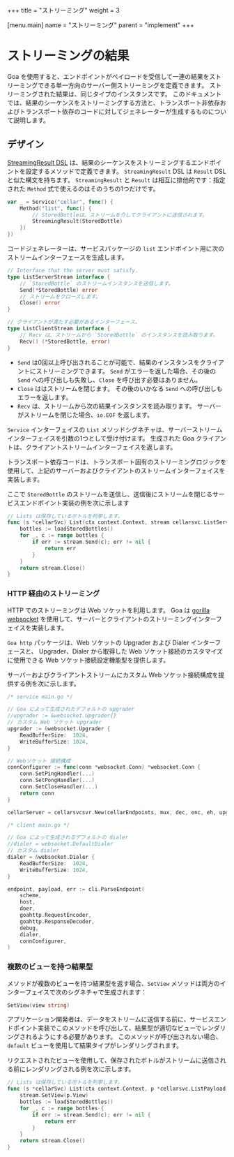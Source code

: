 +++
title = "ストリーミング"
weight = 3

[menu.main]
name = "ストリーミング"
parent = "implement"
+++

# ストリーミングの結果

Goa を使用すると、エンドポイントがペイロードを受信して一連の結果をストリーミングできる単一方向のサーバー側ストリーミングを定義できます。
ストリーミングされた結果は、同じタイプのインスタンスです。
このドキュメントでは、結果のシーケンスをストリーミングする方法と、トランスポート非依存およびトランスポート依存のコードに対してジェネレーターが生成するものについて説明します。

## デザイン

[StreamingResult DSL](https://pkg.go.dev/goa.design/goa/v3/dsl#StreamingResult) は、結果のシーケンスをストリーミングするエンドポイントを設定するメソッドで定義できます。
`StreamingResult` DSL は `Result` DSL と似た構文を持ちます。
`StreamingResult` と `Result` は相互に排他的です：指定された `Method` 式で使えるのはそのうちの1つだけです。



```go
var _ = Service("cellar", func() {
    Method("list", func() {
        // StoredBottleは、ストリームを介してクライアントに送信されます。
        StreamingResult(StoredBottle)
    })
})
```

コードジェネレーターは、サービスパッケージの `list` エンドポイント用に次のストリームインターフェースを生成します。

```go
// Interface that the server must satisfy.
type ListServerStream interface {
    // `StoredBottle` のストリームインスタンスを送信します。
    Send(*StoredBottle) error
    // ストリームをクローズします。
    Close() error
}

// クライアントが満たす必要があるインターフェース。
type ListClientStream interface {
    // Recv は、ストリームから `StoredBottle` のインスタンスを読み取ります。
    Recv() (*StoredBottle, error)
}
```

* `Send` は0回以上呼び出されることが可能で、結果のインスタンスをクライアントにストリーミングできます。
   `Send` がエラーを返した場合、その後の `Send` への呼び出しも失敗し、`Close` を呼び出す必要はありません。
* `Close` ははストリームを閉じます。 その後のいかなる `Send` への呼び出しもエラーを返します。
* `Recv` は、ストリームから次の結果インスタンスを読み取ります。
  サーバーがストリームを閉じた場合、`io.EOF` を返します。

`Service` インターフェイスの `List` メソッドシグネチャは、サーバーストリームインターフェイスを引数の1つとして受け付けます。
生成された Goa クライアントは、クライアントストリームインターフェイスを返します。

トランスポート依存コードは、トランスポート固有のストリーミングロジックを使用して、上記のサーバーおよびクライアントのストリームインターフェイスを実装します。

ここで `StoredBottle` のストリームを送信し、送信後にストリームを閉じるサービスエンドポイント実装の例を次に示します

```go
// Lists は保存しているボトルを列挙します。
func (s *cellarSvc) List(ctx context.Context, stream cellarsvc.ListServerStream) (err error) {
    bottles := loadStoredBottles()
    for _, c := range bottles {
        if err := stream.Send(c); err != nil {
            return err
        }
    }
    return stream.Close()
}
```

### HTTP 経由のストリーミング

HTTP でのストリーミングは Web ソケットを利用します。
Goa は [gorilla websocket](https://pkg.go.dev/github.com/gorilla/websocket)
を使用して、サーバーとクライアントのストリーミングインターフェイスを実装します。

`Goa http` パッケージは、Web ソケットの Upgrader および Dialer インターフェースと、
Upgrader、Dialer から取得した Web ソケット接続のカスタマイズに使用できる Web ソケット接続設定機能型を提供します。

サーバーおよびクライアントストリームにカスタム Web ソケット接続構成を提供する例を次に示します。

```go
/* service main.go */

// Goa によって生成されたデフォルトの upgrader
//upgrader := &websocket.Upgrader{}
// カスタム Web ソケット upgrader
upgrader := &websocket.Upgrader {
    ReadBufferSize:  1024,
    WriteBufferSize: 1024,
}

// Webソケット 接続構成
connConfigurer := func(conn *websocket.Conn) *websocket.Conn {
    conn.SetPingHandler(...)
    conn.SetPongHandler(...)
    conn.SetCloseHandler(...)
    return conn
}

cellarServer = cellarsvcsvr.New(cellarEndpoints, mux, dec, enc, eh, upgrader, connConfigurer)

/* client main.go */

// Goa によって生成されるデフォルトの dialer
//dialer = websocket.DefaultDialer
// カスタム dialer
dialer = &websocket.Dialer {
    ReadBufferSize:  1024,
    WriteBufferSize: 1024,
}

endpoint, payload, err := cli.ParseEndpoint(
    scheme,
    host,
    doer,
    goahttp.RequestEncoder,
    goahttp.ResponseDecoder,
    debug,
    dialer,
    connConfigurer,
)
```

### 複数のビューを持つ結果型

メソッドが複数のビューを持つ結果型を返す場合、`SetView` メソッドは両方のインターフェイスで次のシグネチャで生成されます：

```go
SetView(view string)
```

アプリケーション開発者は、データをストリームに送信する前に、サービスエンドポイント実装でこのメソッドを呼び出して、結果型が適切なビューでレンダリングされるようにする必要があります。
このメソッドが呼び出されない場合、`default` ビューを使用して結果タイプがレンダリングされます。

リクエストされたビューを使用して、保存されたボトルがストリームに送信される前にレンダリングされる例を次に示します。

```go
// Lists は保存しているボトルを列挙します。
func (s *cellarSvc) List(ctx context.Context, p *cellarsvc.ListPayload, stream cellarsvc.ListServerStream) (err error) {
    stream.SetView(p.View)
    bottles := loadStoredBottles()
    for _, c := range bottles {
        if err := stream.Send(c); err != nil {
            return err
        }
    }
    return stream.Close()
}
```
